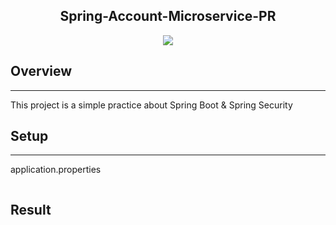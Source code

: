 <p align="center">
  <h2 align="center">Spring-Account-Microservice-PR</h2>
</p>
<p align="center">
   <img src="https://img.shields.io/badge/language-java-brightgreen?style"/>
</p>

## Overview

---

This project is a simple practice about Spring Boot &amp; Spring Security

## Setup

---
application.properties
```

```



## Result
